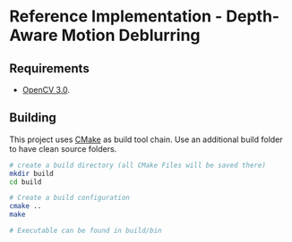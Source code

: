 # Reference Implementation - Depth-Aware Motion Deblurring

## Requirements

- [OpenCV 3.0](http://opencv.org/).



## Building

This project uses [CMake](http://cmake.org/) as build tool chain. Use an additional build folder to have clean source folders.

```bash
# create a build directory (all CMake Files will be saved there)
mkdir build
cd build

# Create a build configuration
cmake ..
make

# Executable can be found in build/bin
```